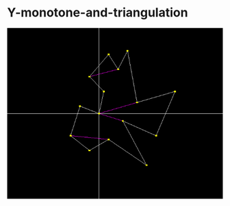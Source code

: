 # Y-monotone-and-triangulation

![alt text](https://github.com/mainuddinrussel73/Y-monotone-and-triangulation/blob/master/Screenshot%202018-12-16%20at%208.36.20%20PM.png)
